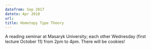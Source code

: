 ```yaml
---
datefrom: Sep 2017
dateto: Apr 2018
url: 
title: Homotopy Type Theory
---
```


A reading seminar at Masaryk University; each other Wednesday (first lecture October 11) from 2pm to 4pm. There will be cookies!